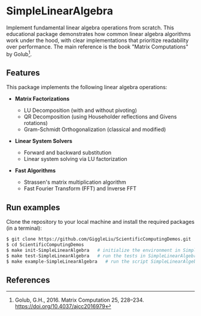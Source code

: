 # SimpleLinearAlgebra

Implement fundamental linear algebra operations from scratch. This educational package demonstrates how common linear algebra algorithms work under the hood, with clear implementations that prioritize readability over performance.
The main reference is the book "Matrix Computations" by Golub[^Golub2016].

## Features

This package implements the following linear algebra operations:

- **Matrix Factorizations**
  - LU Decomposition (with and without pivoting)
  - QR Decomposition (using Householder reflections and Givens rotations)
  - Gram-Schmidt Orthogonalization (classical and modified)

- **Linear System Solvers**
  - Forward and backward substitution
  - Linear system solving via LU factorization

- **Fast Algorithms**
  - Strassen's matrix multiplication algorithm
  - Fast Fourier Transform (FFT) and Inverse FFT

## Run examples

Clone the repository to your local machine and install the required packages (in a terminal):

```bash
$ git clone https://github.com/GiggleLiu/ScientificComputingDemos.git
$ cd ScientificComputingDemos
$ make init-SimpleLinearAlgebra   # initialize the environment in SimpleLinearAlgebra and SimpleLinearAlgebra/examples
$ make test-SimpleLinearAlgebra   # run the tests in SimpleLinearAlgebra/test
$ make example-SimpleLinearAlgebra   # run the script SimpleLinearAlgebra/examples/main.jl
```

## References
[^Golub2016]: Golub, G.H., 2016. Matrix Computation 25, 228–234. https://doi.org/10.4037/ajcc2016979
